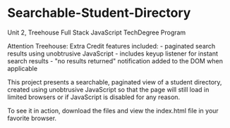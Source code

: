 # Searchable-Student-Directory
 Unit 2, Treehouse Full Stack JavaScript TechDegree Program

Attention Treehouse: Extra Credit features included:
    - paginated search results using unobtrusive JavaScript
    - includes keyup listener for instant search results
    - "no results returned" notification added to the DOM when applicable

This project presents a searchable, paginated view of a student directory,
created using unobtrusive JavaScript so that the page will still load in
limited browsers or if JavaScript is disabled for any reason.

To see it in action, download the files and view the index.html file in your favorite browser.